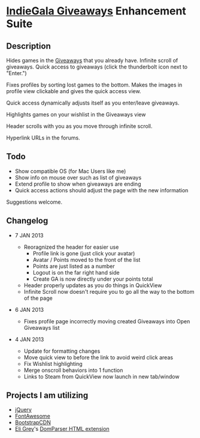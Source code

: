 # [IndieGala Giveaways][Giveaways] Enhancement Suite

## Description

Hides games in the [Giveaways][] that you already have. Infinite scroll of giveaways.  Quick access to giveaways (click the thunderbolt icon next to "Enter.")

Fixes profiles by sorting lost games to the bottom.  Makes the images in profile view clickable and gives the quick access view.

Quick access dynamically adjusts itself as you enter/leave giveaways.

Highlights games on your wishlist in the Giveaways view

Header scrolls with you as you move through infinite scroll.

Hyperlink URLs in the forums.

## Todo

* Show compatible OS (for Mac Users like me)
* Show info on mouse over such as list of giveaways
* Extend profile to show when giveaways are ending
* Quick access actions should adjust the page with the new information

Suggestions welcome.

## Changelog

* 7 JAN 2013
    * Reoragnized the header for easier use
        * Profile link is gone (just click your avatar)
        * Avatar / Points moved to the front of the list
        * Points are just listed as a number
        * Logout is on the far right hand side
        * Create GA is now directly under your points total
    * Header properly updates as you do things in QuickView
    * Infinite Scroll now doesn't require you to go all the way to the bottom of the page
* 6 JAN 2013
    * Fixes profile page incorrectly moving created Giveaways into Open Giveaways list

* 4 JAN 2013
    * Update for formatting changes
    * Move quick view to before the link to avoid weird click areas
    * Fix Wishlist highlighting
    * Merge onscroll behaviors into 1 function
    * Links to Steam from QuickView now launch in new tab/window

## Projects I am utilizing

* [jQuery](http://jquery.com)
* [FontAwesome](http://fortawesome.github.com/Font-Awesome/)
* [BootstrapCDN](http://www.bootstrapcdn.com/)
* [Eli Grey](https://github.com/eligrey)'s [DomParser HTML extension](https://gist.github.com/1129031)

[Giveaways]: http://www.galagiveaways.com/